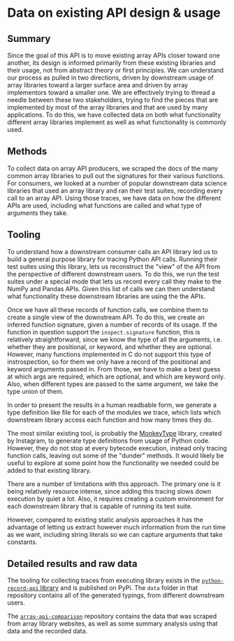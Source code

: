 # Data on existing API design & usage

## Summary

Since the goal of this API is to move existing array APIs closer toward one another, its design is informed primarily from these existing libraries and their usage, not from abstract theory or first principles. We can understand our process as pulled in two directions, driven by downstream usage of array libraries toward a larger surface area and driven by array implementors toward a smaller one. We are effectively trying to thread a needle between these two stakeholders, trying to find the pieces that are implemented by most of the array libraries and that are used by many applications. To do this, we have collected data on both what functionality different array libraries implement as well as what functionality is commonly used.



## Methods

To collect data on array API producers, we scraped the docs of the many common array libraries to pull out the signatures for their various functions. For consumers, we looked at a number of popular downstream data science libraries that used an array library and ran their test suites, recording every call to an array API. Using those traces, we have data on how the different APIs are used, including what functions are called and what type of arguments they take.



## Tooling

To understand how a downstream consumer calls an API library led us to build a general purpose library for tracing Python API calls. Running their test suites using this library, lets us reconstruct the "view" of the API from the perspective of different downstream users. To do this, we run the test suites under a special mode that lets us record every call they make to the NumPy and Pandas APIs. Given this list of calls we can then understand what functionality these downstream libraries are using the the APIs.

Once we have all these records of function calls, we combine them to create a single view of the downstream API. To do this, we create an inferred function signature, given a number of records of its usage. If the function in question support the `inspect.signature` function, this is relatively straightforward, since we know the type of all the arguments, i.e. whether they are positional, or keyword, and whether they are optional. However, many functions implemented in C do not support this type of instrospection, so for them we only have a record of the positional and keyword arguments passed in. From those, we have to make a best guess at which args are required, which are optional, and which are keyword only. Also, when different types are passed to the same argument, we take the type union of them.

In order to present the results in a human readbable form, we generate a type definition like file for each of the modules we trace, which lists which downstream library access each function and how many times they do.
 

The most similar existing tool, is probably the [MonkeyType](https://github.com/Instagram/MonkeyType) library, created by Instagram, to generate type definitions from usage of Python code. However, they do not stop at every bytecode execution, instead only tracing function calls, leaving out some of the "dunder" methods. It would likely be useful to explore at some point how the functionality we needed could be added to that existing library.

There are a number of limitations with this approach. The primary one is it being relatively resource intense, since adding this tracing slows down execution by quiet a lot. Also, it requires creating a custom environment for each downstream library that is capable of running its test suite.

However, compared to existing static analysis approaches it has the advantage of letting us extract however much information from the run time as we want, including string literals so we can capture arguments that take constants.


## Detailed results and raw data


The tooling for collecting traces from executing library exists in the [`python-record-api` library](https://github.com/data-apis/python-record-api) and is published on PyPi. The `data` folder in that repository contains all of the generated typings, from different downstream users.

The [`array-api-comparison`](https://github.com/data-apis/array-api-comparison) repository contains the data that was scraped from array library websites, as well as some summary analysis using that data and the recorded data.
